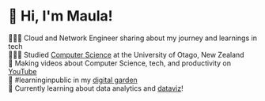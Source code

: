 <!-- Level 3: Add custom code -->

# 👋 Hi, I'm Maula!
👩🏻‍💻 Cloud and Network Engineer sharing about my journey and learnings in tech<br/>
👩🏻‍🎓 Studied [Computer Science](https://youtu.be/Dd_4zfmY-aA?si=3NnnJ-j5ls7johlv) at the University of Otago, New Zealand<br/>
🎨 Making videos about Computer Science, tech, and productivity on [YouTube](https://www.youtube.com/c/MagdelineHuang)<br/>
🌷 #learninginpublic in my [digital garden](https://magdelinehuang.com/)<br/>
💭 Currently learning about data analytics and [dataviz](https://pudding.cool/2018/08/pockets/)!<br/>

<!-- GitHub stats from https://github.com/anuraghazra/github-readme-stats -->
<!--[](https://github-readme-stats.vercel.app/api?username=xsol05&theme=radical&hide_border=false&include_all_commits=true&count_private=true)<br/>
